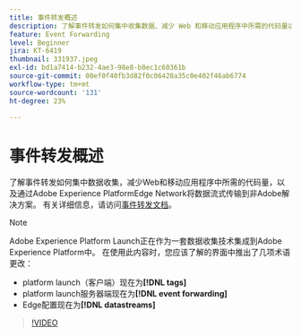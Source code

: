 ```yaml
---
title: 事件转发概述
description: 了解事件转发如何集中收集数据、减少 Web 和移动应用程序中所需的代码量以及通过 Adobe Experience Platform Edge Network 将数据流式传输到非 Adobe 解决方案。
feature: Event Forwarding
level: Beginner
jira: KT-6419
thumbnail: 331937.jpeg
exl-id: bd1a7414-b232-4ae3-98e8-b0ec1c60361b
source-git-commit: 00ef0f40fb3d82f0c06428a35c0e402f46ab6774
workflow-type: tm+mt
source-wordcount: '131'
ht-degree: 23%

---
```


# 事件转发概述

了解事件转发如何集中数据收集，减少Web和移动应用程序中所需的代码量，以及通过Adobe Experience PlatformEdge Network将数据流式传输到非Adobe解决方案。 有关详细信息，请访问[事件转发文档](https://experienceleague.adobe.com/docs/experience-platform/tags/event-forwarding/overview.html)。

>[!NOTE]
>
>Adobe Experience Platform Launch正在作为一套数据收集技术集成到Adobe Experience Platform中。 在使用此内容时，您应该了解的界面中推出了几项术语更改：
>
> * platform launch（客户端）现在为&#x200B;**[!DNL tags]**
> * platform launch服务器端现在为&#x200B;**[!DNL event forwarding]**
> * Edge配置现在为&#x200B;**[!DNL datastreams]**

>[!VIDEO](https://video.tv.adobe.com/v/331937?learn=on)